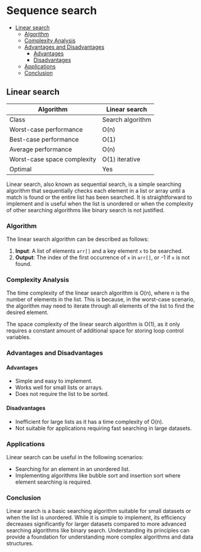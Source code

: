 # Sequence search

- [Linear search](#linear-search)
   * [Algorithm](#algorithm)
   * [Complexity Analysis](#complexity-analysis)
   * [Advantages and Disadvantages](#advantages-and-disadvantages)
      + [Advantages](#advantages)
      + [Disadvantages](#disadvantages)
   * [Applications](#applications)
   * [Conclusion](#conclusion)

## Linear search

| Algorithm                   | Linear search    |
|-----------------------------|------------------|
| Class                       | Search algorithm |
| Worst-case performance      | O(n)             |
| Best-case performance       | O(1)             |
| Average performance         | O(n)             |
| Worst-case space complexity | O(1) iterative   |
| Optimal                     | Yes              |

Linear search, also known as sequential search, is a simple searching algorithm that sequentially checks each element in a list or array until a match is found or the entire list has been searched. It is straightforward to implement and is useful when the list is unordered or when the complexity of other searching algorithms like binary search is not justified.

### Algorithm

The linear search algorithm can be described as follows:

1. **Input**: A list of elements `arr[]` and a key element `x` to be searched.
2. **Output**: The index of the first occurrence of `x` in `arr[]`, or -1 if `x` is not found.

### Complexity Analysis

The time complexity of the linear search algorithm is O(n), where n is the number of elements in the list. This is because, in the worst-case scenario, the algorithm may need to iterate through all elements of the list to find the desired element.

The space complexity of the linear search algorithm is O(1), as it only requires a constant amount of additional space for storing loop control variables.

### Advantages and Disadvantages

#### Advantages

- Simple and easy to implement.
- Works well for small lists or arrays.
- Does not require the list to be sorted.

#### Disadvantages

- Inefficient for large lists as it has a time complexity of O(n).
- Not suitable for applications requiring fast searching in large datasets.

### Applications

Linear search can be useful in the following scenarios:

- Searching for an element in an unordered list.
- Implementing algorithms like bubble sort and insertion sort where element searching is required.

### Conclusion

Linear search is a basic searching algorithm suitable for small datasets or when the list is unordered. While it is simple to implement, its efficiency decreases significantly for larger datasets compared to more advanced searching algorithms like binary search. Understanding its principles can provide a foundation for understanding more complex algorithms and data structures.
